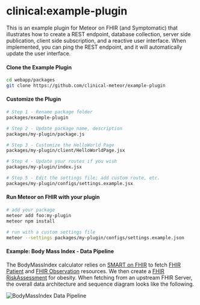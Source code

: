 # clinical:example-plugin

This is an example plugin for Meteor on FHIR (and Symptomatic) that illustrates how to create a REST endpoint, database collection, server side publication, client side subscription, and a reactive user interface.  When implemented, you can ping the REST endpoint, and it will automatically update the user interface.  


#### Clone the Example Plugin      

```bash
cd webapp/packages
git clone https://github.com/clinical-meteor/example-plugin  
```

#### Customize the Plugin      

```bash
# Step 1 - Rename package folder
packages/example-plugin

# Step 2 - Update package name, description
packages/my-plugin/package.js

# Step 3 - Customize the HelloWorld Page
packages/my-plugin/client/HelloWorldPage.jsx

# Step 4 - Update your routes if you wish
packages/my-plugin/index.jsx

# Step 5 - Edit the settings file; add custom route, etc.
packages/my-plugin/configs/settings.example.jsx
```


#### Run Meteor on FHIR with your plugin  

```bash
# add your package
meteor add foo:my-plugin
meteor npm install

# run with a custom settings file
meteor --settings packages/my-plugin/configs/settings.example.json
```

#### Example: Body Mass Index - Data Pipeline  

The BodyMassIndex calculator relies on [SMART on FHIR](http://docs.smarthealthit.org/) to fetch [FHIR Patient](https://www.hl7.org/fhir/patient.html) and [FHIR Observation](https://www.hl7.org/fhir/observation.html) resources.  We then create a [FHIR RiskAssessment](https://www.hl7.org/fhir/riskassessment.html) for obesity.  When fetching from an upstream FHIR Server, the overall data architecture and sequence diagram looks like the following.

![BodyMassIndex Data Pipeline](https://raw.githubusercontent.com/symptomatic/example-plugin/master/assets/Body%20Mass%20Index%20Calculator%20Plugin%20-%20New%20Page.png)  
